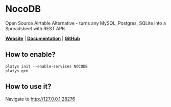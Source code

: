# NocoDB

Open Source Airtable Alternative - turns any MySQL, Postgres, SQLite into a Spreadsheet with REST APIs.  

**[Website](https://nocodb.com/)** | **[Documentation](https://docs.nocodb.com/)** | **[GitHub](https://github.com/nocodb/nocodb)**

## How to enable?

```
platys init --enable-services NOCODB
platys gen
```

## How to use it?

Navigate to <http://127.0.0.1:28276>